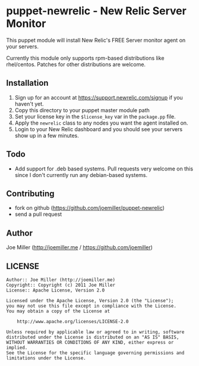 puppet-newrelic - New Relic Server Monitor
==========================================

This puppet module will install New Relic's FREE Server monitor
agent on your servers.

Currently this module only supports rpm-based distributions like rhel/centos.
Patches for other distributions are welcome.

Installation
------------

1. Sign up for an account at https://support.newrelic.com/signup if you
   haven't yet.
2. Copy this directory to your puppet master module path
3. Set your license key in the `$license_key` var in the `package.pp` file.
4. Apply the `newrelic` class to any nodes you want the agent installed on.
5. Login to your New Relic dashboard and you should see your servers show up
   in a few minutes.

Todo
----

- Add support for .deb based systems.  Pull requests very welcome on this
  since I don't currently run any debian-based systems.
  
Contributing
------------

- fork on github (https://github.com/joemiller/puppet-newrelic)
- send a pull request

Author
------
Joe Miller (http://joemiller.me / https://github.com/joemiller)

LICENSE
-------

    Author:: Joe Miller (http://joemiller.me)
    Copyright:: Copyright (c) 2011 Joe Miller
    License:: Apache License, Version 2.0

    Licensed under the Apache License, Version 2.0 (the "License");
    you may not use this file except in compliance with the License.
    You may obtain a copy of the License at

        http://www.apache.org/licenses/LICENSE-2.0

    Unless required by applicable law or agreed to in writing, software
    distributed under the License is distributed on an "AS IS" BASIS,
    WITHOUT WARRANTIES OR CONDITIONS OF ANY KIND, either express or implied.
    See the License for the specific language governing permissions and
    limitations under the License.